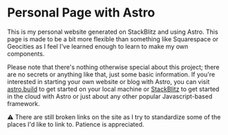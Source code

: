 # Personal Page with Astro

This is my personal website generated on StackBlitz and using Astro. This page is made to be a bit more flexible than something like Squarespace or Geocities
as I feel I've learned enough to learn to make my own components. 

Please note that there's nothing otherwise special about this project; there are no secrets or anything like that, just some basic information.
If you're interested in starting your own website or blog with Astro, you can visit [astro.build](https://astro.build) to get started on your local machine 
or [StackBlitz](https://stackblitz.com) to get started in the cloud with Astro or just about any other popular Javascript-based framework. 

⚠ There are still broken links on the site as I try to standardize some of the places I'd like to link to. Patience is appreciated. 